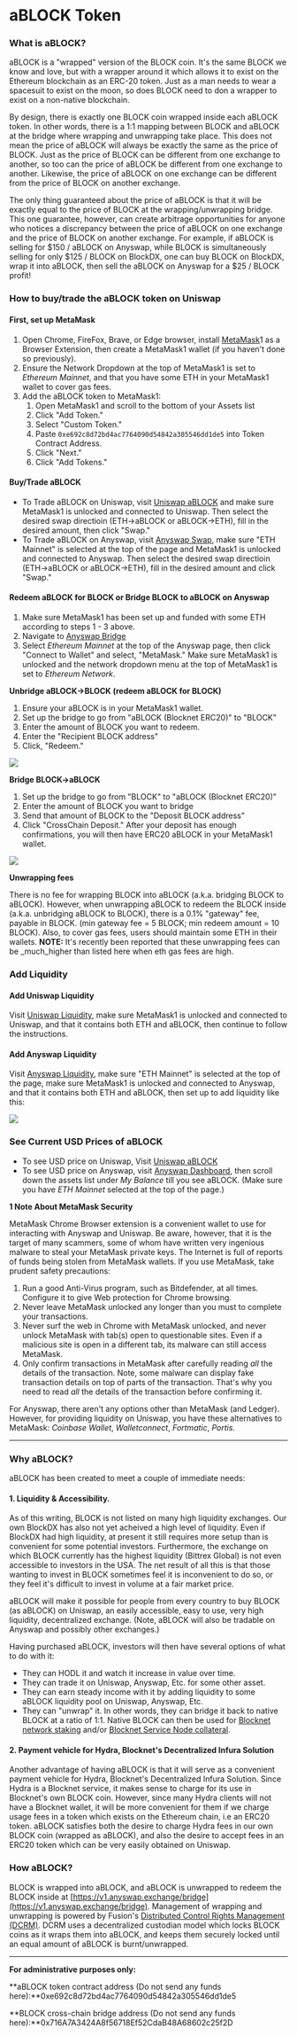 # aBLOCK Token

### What is aBLOCK? <a href="#what-is-ablock" id="what-is-ablock"></a>

aBLOCK is a "wrapped" version of the BLOCK coin. It's the same BLOCK we know and love, but with a wrapper around it which allows it to exist on the Ethereum blockchain as an ERC-20 token. Just as a man needs to wear a spacesuit to exist on the moon, so does BLOCK need to don a wrapper to exist on a non-native blockchain.

By design, there is exactly one BLOCK coin wrapped inside each aBLOCK token. In other words, there is a 1:1 mapping between BLOCK and aBLOCK at the bridge where wrapping and unwrapping take place. This does not mean the price of aBLOCK will always be exactly the same as the price of BLOCK. Just as the price of BLOCK can be different from one exchange to another, so too can the price of aBLOCK be different from one exchange to another. Likewise, the price of aBLOCK on one exchange can be different from the price of BLOCK on another exchange.

The only thing guaranteed about the price of aBLOCK is that it will be exactly equal to the price of BLOCK at the wrapping/unwrapping bridge. This one guarantee, however, can create arbitrage opportunities for anyone who notices a discrepancy between the price of aBLOCK on one exchange and the price of BLOCK on another exchange. For example, if aBLOCK is selling for $150 / aBLOCK on Anyswap, while BLOCK is simultaneously selling for only $125 / BLOCK on BlockDX, one can buy BLOCK on BlockDX, wrap it into aBLOCK, then sell the aBLOCK on Anyswap for a $25 / BLOCK profit!

### How to buy/trade the aBLOCK token on Uniswap <a href="#buytrade-ablock-on-uniswap" id="buytrade-ablock-on-uniswap"></a>

#### First, set up MetaMask <a href="#first-set-up-metamask1" id="first-set-up-metamask1"></a>

1. Open Chrome, FireFox, Brave, or Edge browser, install [MetaMask](https://metamask.io/download.html)1 as a Browser Extension, then create a MetaMask1 wallet (if you haven't done so previously).
2. Ensure the Network Dropdown at the top of MetaMask1 is set to _Ethereum Mainnet_, and that you have some ETH in your MetaMask1 wallet to cover gas fees.
3. Add the aBLOCK token to MetaMask1:
   1. Open MetaMask1 and scroll to the bottom of your Assets list
   2. Click "Add Token."
   3. Select "Custom Token."
   4. Paste `0xe692c8d72bd4ac7764090d54842a305546dd1de5` into Token Contract Address.
   5. Click "Next."
   6. Click "Add Tokens."

#### Buy/Trade aBLOCK <a href="#buytrade-ablock" id="buytrade-ablock"></a>

* To Trade aBLOCK on Uniswap, visit [Uniswap aBLOCK](https://app.uniswap.org/#/swap?outputCurrency=0xe692c8d72bd4ac7764090d54842a305546dd1de5) and make sure MetaMask1 is unlocked and connected to Uniswap. Then select the desired swap directioin (ETH->aBLOCK or aBLOCK->ETH), fill in the desired amount, then click "Swap."
* To Trade aBLOCK on Anyswap, visit [Anyswap Swap](https://v1.anyswap.exchange/swap), make sure "ETH Mainnet" is selected at the top of the page and MetaMask1 is unlocked and connected to Anyswap. Then select the desired swap directioin (ETH->aBLOCK or aBLOCK->ETH), fill in the desired amount and click "Swap."

#### Redeem aBLOCK for BLOCK or Bridge BLOCK to aBLOCK on Anyswap <a href="#redeem-ablock-for-block-or-bridge-block-to-ablock-on-anyswap" id="redeem-ablock-for-block-or-bridge-block-to-ablock-on-anyswap"></a>

1. Make sure MetaMask1 has been set up and funded with some ETH according to steps 1 - 3 above.
2. Navigate to [Anyswap Bridge](https://v1.anyswap.exchange/bridge)
3. Select _Ethereum Mainnet_ at the top of the Anyswap page, then click "Connect to Wallet" and select, "MetaMask." Make sure MetaMask1 is unlocked and the network dropdown menu at the top of MetaMask1 is set to _Ethereum Network_.

**Unbridge aBLOCK->BLOCK (redeem aBLOCK for BLOCK)**

1. Ensure your aBLOCK is in your MetaMask1 wallet.
2. Set up the bridge to go from "aBLOCK (Blocknet ERC20)" to "BLOCK"&#x20;
3. Enter the amount of BLOCK you want to redeem.
4. Enter the "Recipient BLOCK address"
5. Click, "Redeem."

![](https://docs.blocknet.co/img/blockchain/ablock-block.png)

**Bridge BLOCK->aBLOCK**

1. Set up the bridge to go from "BLOCK" to "aBLOCK (Blocknet ERC20)"&#x20;
2. Enter the amount of BLOCK you want to bridge
3. Send that amount of BLOCK to the "Deposit BLOCK address"
4. Click "CrossChain Deposit." After your deposit has enough confirmations, you will then have ERC20 aBLOCK in your MetaMask1 wallet.

![](https://docs.blocknet.co/img/blockchain/block-ablock.png)

**Unwrapping fees**

There is no fee for wrapping BLOCK into aBLOCK (a.k.a. bridging BLOCK to aBLOCK). However, when unwrapping aBLOCK to redeem the BLOCK inside (a.k.a. unbridging aBLOCK to BLOCK), there is a 0.1% "gateway" fee, payable in BLOCK. (min gateway fee = 5 BLOCK; min redeem amount = 10 BLOCK). Also, to cover gas fees, users should maintain some ETH in their wallets. **NOTE:** It's recently been reported that these unwrapping fees can be _much_higher than listed here when eth gas fees are high.

### Add Liquidity <a href="#add-liquidity" id="add-liquidity"></a>

#### Add Uniswap Liquidity <a href="#add-uniswap-liquidity" id="add-uniswap-liquidity"></a>

Visit [Uniswap Liquidity](https://app.uniswap.org/#/add/ETH/0xe692c8d72bd4ac7764090d54842a305546dd1de5/3000), make sure MetaMask1 is unlocked and connected to Uniswap, and that it contains both ETH and aBLOCK, then continue to follow the instructions.

#### Add Anyswap Liquidity <a href="#add-anyswap-liquidity" id="add-anyswap-liquidity"></a>

Visit [Anyswap Liquidity](https://v1.anyswap.exchange/add-liquidity), make sure "ETH Mainnet" is selected at the top of the page, make sure MetaMask1 is unlocked and connected to Anyswap, and that it contains both ETH and aBLOCK, then set up to add liquidity like this:&#x20;

![](https://docs.blocknet.co/img/blockchain/anyswap-liquidity.png)

### See Current USD Prices of aBLOCK <a href="#see-current-usd-prices-of-ablock" id="see-current-usd-prices-of-ablock"></a>

* To see USD price on Uniswap, Visit [Uniswap aBLOCK](https://v3.info.uniswap.org/#/tokens/0xe692c8d72bd4ac7764090d54842a305546dd1de5)
* To see USD price on Anyswap, visit [Anyswap Dashboard](https://v1.anyswap.exchange/dashboard), then scroll down the assets list under _My Balance_ till you see aBLOCK. (Make sure you have _ETH Mainnet_ selected at the top of the page.)

**1 Note About MetaMask Security**

MetaMask Chrome Browser extension is a convenient wallet to use for interacting with Anyswap and Uniswap. Be aware, however, that it is the target of many scammers, some of whom have written very ingenious malware to steal your MetaMask private keys. The Internet is full of reports of funds being stolen from MetaMask wallets. If you use MetaMask, take prudent safety precautions:

1. Run a good Anti-Virus program, such as Bitdefender, at all times. Configure it to give Web protection for Chrome browsing.
2. Never leave MetaMask unlocked any longer than you must to complete your transactions.
3. Never surf the web in Chrome with MetaMask unlocked, and never unlock MetaMask with tab(s) open to questionable sites. Even if a malicious site is open in a different tab, its malware can still access MetaMask.
4. Only confirm transactions in MetaMask after carefully reading _all_ the details of the transaction. Note, some malware can display fake transaction details on top of parts of the transaction. That's why you need to read _all_ the details of the transaction before confirming it.

For Anyswap, there aren't any options other than MetaMask (and Ledger). However, for providing liquidity on Uniswap, you have these alternatives to MetaMask: _Coinbase Wallet_, _Walletconnect_, _Fortmatic_, _Portis_.

***

### Why aBLOCK? <a href="#why-ablock" id="why-ablock"></a>

aBLOCK has been created to meet a couple of immediate needs:

#### 1. Liquidity & Accessibility. <a href="#1-liquidity-accessibility" id="1-liquidity-accessibility"></a>

As of this writing, BLOCK is not listed on many high liquidity exchanges. Our own BlockDX has also not yet acheived a high level of liquidity. Even if BlockDX had high liquidity, at present it still requires more setup than is convenient for some potential investors. Furthermore, the exchange on which BLOCK currently has the highest liquidity (Bittrex Global) is not even accessible to investors in the USA. The net result of all this is that those wanting to invest in BLOCK sometimes feel it is inconvenient to do so, or they feel it's difficult to invest in volume at a fair market price.

aBLOCK will make it possible for people from every country to buy BLOCK (as aBLOCK) on Uniswap, an easily accessible, easy to use, very high liquidity, decentralized exchange. (Note, aBLOCK will also be tradable on Anyswap and possibly other exchanges.)

Having purchased aBLOCK, investors will then have several options of what to do with it:

* They can HODL it and watch it increase in value over time.
* They can trade it on Uniswap, Anyswap, Etc. for some other asset.
* They can earn steady income with it by adding liquidity to some aBLOCK liquidity pool on Uniswap, Anyswap, Etc.
* They can "unwrap" it. In other words, they can bridge it back to native BLOCK at a ratio of 1:1. Native BLOCK can then be used for [Blocknet network staking](https://docs.blocknet.co/wallet/staking/) and/or [Blocknet Service Node collateral](https://docs.blocknet.co/service-nodes/introduction/).

#### 2. Payment vehicle for Hydra, Blocknet's Decentralized Infura Solution <a href="#2-payment-vehicle-for-hydra-blocknets-decentralized-infura-solution" id="2-payment-vehicle-for-hydra-blocknets-decentralized-infura-solution"></a>

Another advantage of having aBLOCK is that it will serve as a convenient payment vehicle for Hydra, Blocknet's Decentralized Infura Solution. Since Hydra is a Blocknet service, it makes sense to charge for its use in Blocknet's own BLOCK coin. However, since many Hydra clients will not have a Blocknet wallet, it will be more convenient for them if we charge usage fees in a token which exists on the Ethereum chain, i.e an ERC20 token. aBLOCK satisfies both the desire to charge Hydra fees in our own BLOCK coin (wrapped as aBLOCK), and also the desire to accept fees in an ERC20 token which can be very easily obtained on Uniswap.

### How aBLOCK? <a href="#how-ablock" id="how-ablock"></a>

BLOCK is wrapped into aBLOCK, and aBLOCK is unwrapped to redeem the BLOCK inside at [https://v1.anyswap.exchange/bridge](https://v1.anyswap.exchange/bridge). Management of wrapping and unwrapping is powered by Fusion's [Distributed Control Rights Management (DCRM)](https://www.fusion.org/en/tech/dcrm). DCRM uses a decentralized custodian model which locks BLOCK coins as it wraps them into aBLOCK, and keeps them securely locked until an equal amount of aBLOCK is burnt/unwrapped.

***

**For administrative purposes only:**

**aBLOCK token contract address (Do not send any funds here):**0xe692c8d72bd4ac7764090d54842a305546dd1de5

**BLOCK cross-chain bridge address (Do not send any funds here):**0x716A7A3424A8f56718Ef52CdaB48A68602c25f2D
